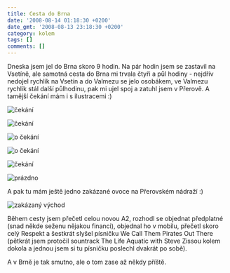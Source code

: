 ```yaml
---
title: Cesta do Brna
date: '2008-08-14 01:18:30 +0200'
date_gmt: '2008-08-13 23:18:30 +0200'
category: kolem
tags: []
comments: []
---
```

<p>Dneska jsem jel do Brna skoro 9 hodin. Na pár hodin jsem se zastavil na Vsetíně, ale samotná cesta do Brna mi trvala čtyři a půl hodiny - nejdřív nedojel rychlík na Vsetín a do Valmezu se jelo osobákem, ve Valmezu rychlík stál další půlhodinu, pak mi ujel spoj a zatuhl jsem v Přerově. A tamější čekání mám i s ilustracemi :)</p>
<p><img src='/assets/migrated/wp-uploads/2008/08/obraz419.jpg' alt='čekání' /></p>
<p><img src='/assets/migrated/wp-uploads/2008/08/obraz420.jpg' alt='čekání' /></p>
<p><img src='/assets/migrated/wp-uploads/2008/08/obraz421.jpg' alt='o čekání' /></p>
<p><img src='/assets/migrated/wp-uploads/2008/08/obraz424.jpg' alt='o čekání' /></p>
<p><img src='/assets/migrated/wp-uploads/2008/08/obraz422.jpg' alt='čekání' /></p>
<p><img src='/assets/migrated/wp-uploads/2008/08/obraz426.jpg' alt='prázdno' /></p>
<p>A pak tu mám ještě jedno zakázané ovoce na Přerovském nádraží :)</p>
<p><img src='/assets/migrated/wp-uploads/2008/08/obraz429.jpg' alt='zakázaný východ' /></p>
<p>Během cesty jsem přečetl celou novou A2, rozhodl se objednat předplatné (snad někde seženu nějakou financi), objednal ho v mobilu, přečetl skoro celý Respekt a šestkrát slyšel písničku We Call Them Pirates Out There (pětkrát jsem protočil sountrack The Life Aquatic with Steve Zissou kolem dokola a jednou jsem si tu písničku poslechl dvakrát po sobě). </p>
<p>A v Brně je tak smutno, ale o tom zase až někdy příště.</p>
